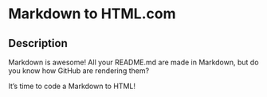 # Markdown to HTML.com

## Description
Markdown is awesome! All your README.md are made in Markdown, but do you know how GitHub are rendering them?

It’s time to code a Markdown to HTML!

